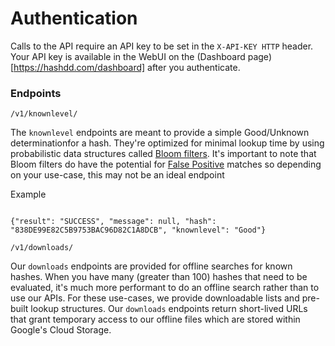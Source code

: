 # Authentication

Calls to the API require an API key to be set in the ```X-API-KEY HTTP``` header. Your API key is available in the WebUI on the (Dashboard page)[https://hashdd.com/dashboard] after you authenticate.

### Endpoints

```/v1/knownlevel/```

The ```knownlevel``` endpoints are meant to provide a simple Good/Unknown determinationfor a hash. They're optimized for minimal lookup time by using probabilistic data structures called [Bloom filters](https://en.wikipedia.org/wiki/Bloom_filter). It's important to note that Bloom filters do have the potential for [False Positive](https://en.wikipedia.org/wiki/Type_I_and_type_II_errors) matches so depending on your use-case, this may not be an ideal endpoint

Example

```curl https://api.hashdd.com/v1/knownlevel/838DE99E82C5B9753BAC96D82C1A8DCB

{"result": "SUCCESS", "message": null, "hash": "838DE99E82C5B9753BAC96D82C1A8DCB", "knownlevel": "Good"}
```


```/v1/downloads/```

Our ```downloads``` endpoints are provided for offline searches for known hashes. When you have many (greater than 100) hashes that need to be evaluated, it's much more performant to do an offline search rather than to use our APIs. For these use-cases, we provide downloadable lists and pre-built lookup structures. Our ```downloads``` endpoints return short-lived URLs that grant temporary access to our offline files which are stored within Google's Cloud Storage.
